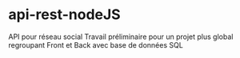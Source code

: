 # api-rest-nodeJS

API pour réseau social
Travail préliminaire pour un projet plus global regroupant Front et Back avec base de données SQL
